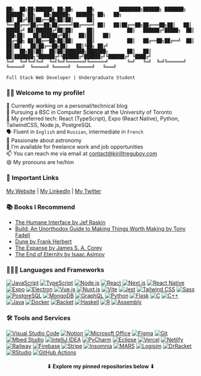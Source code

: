 ```
██╗  ██╗██╗██████╗ ██╗██╗     ██╗         ████████╗██████╗ ███████╗ ██████╗ ██╗   ██╗██████╗  ██████╗ ██╗   ██╗
██║ ██╔╝██║██╔══██╗██║██║     ██║         ╚══██╔══╝██╔══██╗██╔════╝██╔════╝ ██║   ██║██╔══██╗██╔═══██╗██║   ██║
█████╔╝ ██║██████╔╝██║██║     ██║            ██║   ██████╔╝█████╗  ██║  ███╗██║   ██║██████╔╝██║   ██║██║   ██║
██╔═██╗ ██║██╔══██╗██║██║     ██║            ██║   ██╔══██╗██╔══╝  ██║   ██║██║   ██║██╔══██╗██║   ██║╚██╗ ██╔╝
██║  ██╗██║██║  ██║██║███████╗███████╗       ██║   ██║  ██║███████╗╚██████╔╝╚██████╔╝██████╔╝╚██████╔╝ ╚████╔╝ 
╚═╝  ╚═╝╚═╝╚═╝  ╚═╝╚═╝╚══════╝╚══════╝       ╚═╝   ╚═╝  ╚═╝╚══════╝ ╚═════╝  ╚═════╝ ╚═════╝  ╚═════╝   ╚═══╝  

Full Stack Web Developer | Undergraduate Student
```
### 👋🏻 Welcome to my profile!

🔭 Currently working on a personal/technical blog<br />
🏫 Pursuing a BSC in Computer Science at the University of Toronto<br />
🌟 My preferred tech: React (TypeScript), Expo (React Native), Python, TailwindCSS, Node.js, PostgreSQL<br />
🗣 Fluent in `English` and `Russian`, intermediate in `French`<br />
🌌 Passionate about astronomy<br />
💬 I'm available for freelance work and job opportunities<br />
📫 You can reach me via email at contact@kirilltregubov.com<br />
😄 My pronouns are he/him
<!-- ### 📝 Latest Blog Posts -->

### 🔗 Important Links
[My Website](https://kirilltregubov.com) | [My LinkedIn](https://linkedin.com/in/KirillTregubov/) | [My Twitter](https://twitter.com/KirillTregubov_)

### 📚 Books I Recommend
- [The Humane Interface by Jef Raskin](https://wikipedia.org/wiki/The_Humane_Interface)
- [Build: An Unorthodox Guide to Making Things Worth Making by Tony Fadell](https://www.goodreads.com/en/book/show/59696349-build)
- [Dune by Frank Herbert](https://wikipedia.org/wiki/Dune_(novel))
- [The Expanse by James S. A. Corey](https://wikipedia.org/wiki/The_Expanse_(novel_series))
- [The End of Eternity by Isaac Asimov](https://wikipedia.org/wiki/The_End_of_Eternity)

### 👨🏼‍💻 Languages and Frameworks
[![JavaScript](https://img.shields.io/badge/JavaScript-F7DF1E?logo=javascript&logoColor=black)](https://www.javascript.com/)
[![TypeScript](https://img.shields.io/badge/TypeScript-FaF9F8?logo=typescript&logoColor=3178C6)](https://www.typescriptlang.org/)
[![Node.js](https://img.shields.io/badge/Node.js-339933?logo=node.js&logoColor=white)](https://nodejs.org/)
[![React](https://img.shields.io/badge/React-20232A?logo=react&logoColor=61DAFB)](https://reactjs.org/)
[![Next.js](https://img.shields.io/badge/Next.js-000000?logo=next.js&logoColor=white)](https://nextjs.org/)
[![React Native](https://img.shields.io/badge/React_Native-20232A?logo=react&logoColor=61DAFB)](https://reactnative.dev/)
[![Expo](https://img.shields.io/badge/Expo-000020?logo=expo&logoColor=white)](https://expo.io/)
[![Electron](https://img.shields.io/badge/Electron-47848F?logo=electron&logoColor=white)](https://www.electronjs.org/)
[![Vue.js](https://img.shields.io/badge/Vue.js-4FC08D?logo=vue.js&logoColor=white)](https://vuejs.org/)
[![Nuxt.js](https://img.shields.io/badge/Nuxt.js-00C58E?logo=nuxt.js&logoColor=white)](https://nuxtjs.org/)
[![Vite](https://img.shields.io/badge/Vite-646CFF?logo=vite&logoColor=white)](https://vitejs.dev/)
[![Jest](https://img.shields.io/badge/Jest-C21325?logo=jest&logoColor=white)](https://jestjs.io/)
[![Tailwind CSS](https://img.shields.io/badge/Tailwind_CSS-38B2AC?logo=tailwind-css&logoColor=white)](https://tailwindcss.com/)
[![Sass](https://img.shields.io/badge/Sass-CC6699?logo=sass&logoColor=white)](https://sass-lang.com/)
[![PostgreSQL](https://img.shields.io/badge/PostgreSQL-336791?logo=postgresql&logoColor=white)](https://www.postgresql.org/)
[![MongoDB](https://img.shields.io/badge/MongoDB-023430?logo=mongodb&logoColor=white)](https://www.mongodb.com/)
[![GraphQL](https://img.shields.io/badge/GraphQL-E10098?logo=graphql&logoColor=white)](https://graphql.org/)
[![Python](https://img.shields.io/badge/Python-3670A0?logo=python&logoColor=ffdd54)](https://www.python.org/)
[![Flask](https://img.shields.io/badge/Flask-%23000?logo=flask&logoColor=white)](https://flask.palletsprojects.com/)
[![C](https://img.shields.io/badge/C-A8B9CC?logo=c&logoColor=white)](https://en.wikipedia.org/wiki/C_(programming_language))
[![C++](https://img.shields.io/badge/C++-00599C?logo=c%2B%2B&logoColor=white)](https://en.wikipedia.org/wiki/C%2B%2B)
[![Java](https://img.shields.io/badge/Java-ED8B00?logo=java&logoColor=white)](https://www.java.com/)
[![Docker](https://img.shields.io/badge/Docker-%230db7ed?logo=docker&logoColor=white)](https://www.docker.com/)
[![Racket](https://img.shields.io/badge/Racket-22228F?logo=racket&logoColor=white)](https://racket-lang.org/)
[![Haskell](https://img.shields.io/badge/Haskell-5D4F85?logo=haskell&logoColor=white)](https://www.haskell.org/)
[![R](https://img.shields.io/badge/R-276DC3?logo=r&logoColor=white)](https://www.r-project.org/)
[![Assembly](https://img.shields.io/badge/Assembly-6E4C13?logo=assembly&logoColor=white)](https://en.wikipedia.org/wiki/Assembly_language)

### 🛠 Tools and Services
[![Visual Studio Code](https://img.shields.io/badge/Visual_Studio_Code-007ACC?logo=visual-studio-code&logoColor=white)](https://code.visualstudio.com/)
[![Notion](https://img.shields.io/badge/Notion-000000?logo=notion&logoColor=white)](https://www.notion.so/)
[![Microsoft Office](https://img.shields.io/badge/Microsoft_Office-D83B01?logo=microsoft-office&logoColor=white)](https://www.office.com/)
[![Figma](https://img.shields.io/badge/Figma-A259FF?logo=figma&logoColor=white)](https://figma.com)
[![Git](https://img.shields.io/badge/Git-F05032?logo=git&logoColor=white)](https://git-scm.com/)
[![Mbed Studio](https://img.shields.io/badge/Mbed_Studio-002B49?logo=arm&logoColor=white)](https://os.mbed.com/studio/)
[![IntelliJ IDEA](https://img.shields.io/badge/IntelliJ_IDEA-FE2857?logo=intellij-idea&logoColor=white)](https://www.jetbrains.com/idea/)
[![PyCharm](https://img.shields.io/badge/PyCharm-97CA00?logo=pycharm&logoColor=black)](https://www.jetbrains.com/pycharm/)
[![Eclipse](https://img.shields.io/badge/Eclipse-2C2255?logo=eclipse-ide&logoColor=white)](https://www.eclipse.org/)
[![Vercel](https://img.shields.io/badge/Vercel-000000?logo=vercel&logoColor=white)](https://vercel.com/)
[![Netlify](https://img.shields.io/badge/Netlify-000000?logo=netlify&logoColor=#00C7B7)](https://netlify.com/)
[![Railway](https://img.shields.io/badge/Railway-222222?logo=railway&logoColor=white)](https://railway.app/)
[![Firebase](https://img.shields.io/badge/Firebase-FFCA28?logo=firebase&logoColor=black)](https://firebase.google.com/)
[![Stripe](https://img.shields.io/badge/Stripe-635BFF?logo=stripe&logoColor=white)](https://stripe.com/)
[![Insomnia](https://img.shields.io/badge/Insomnia-5849BE?logo=insomnia&logoColor=white)](https://insomnia.rest/)
[![MARS](https://img.shields.io/badge/MARS-A9765F?logo=mars&logoColor=white)](http://courses.missouristate.edu/KenVollmar/MARS/)
[![Logisim](https://img.shields.io/badge/Logisim-47A248?logo=logisim&logoColor=black)](http://www.cburch.com/logisim/)
[![DrRacket](https://img.shields.io/badge/DrRacket-22228F?logo=racket&logoColor=white)](https://racket-lang.org/)
[![RStudio](https://img.shields.io/badge/RStudio-75AADB?logo=rstudio&logoColor=white)](https://rstudio.com/)
[![GitHub Actions](https://img.shields.io/badge/GitHub_Actions-%232671E5?logo=github-actions&logoColor=white)](https://github.com/features/actions)

<h4 align="center">
    ⬇ Explore my pinned repositories below ⬇
</h4>

